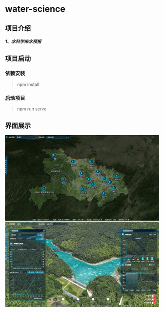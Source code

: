 <!--
 * @Author: 陈巧龙
 * @Date: 2023-11-29 14:43:47
 * @LastEditors: 
 * @LastEditTime: 2024-02-21 15:18:23
 * @FilePath: \git-skxlsyb\README.md
 * @Description: 
-->
# water-science

## 项目介绍

##### 1、水科学来水预报

## 项目启动

### 依赖安装

> npm install

### 启动项目

> npm run serve

## 界面展示
![alt 属性文本](./页面1.png)
![alt 属性文本](./页面2.png)
